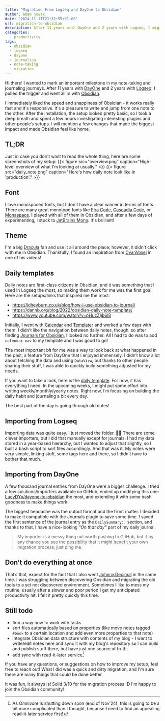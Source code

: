 ```yaml
---
title: "Migration From Logseq and DayOne to Obsidian"
author: adam nowak
date: "2024-11-11T21:32:55+01:00"
url: migration-to-obsidian
description: After 11 years with DayOne and 2 years with Logseq, I migrated to Obsidian. Here's how it went. See the font and colors I use, daily templates, and how I imported data from old tools to the new one.
categories:
  - productivity
tags:
  - obsidian
  - logseq
  - dayone
  - journaling
  - note-taking
  - migration
---
```


Hi there! I wanted to mark an important milestone in my note-taking and journaling journeys. After 11 years with [DayOne][1] and 2 years with [Logseq][2], I pulled the trigger and went all in with [Obsidian][3].

I immediately liked the speed and snappiness of Obsidian - it works really fast and it's responsive. It's a pleasure to write and jump from one note to the other. After the installation, the setup looked pretty basic, so I took a deep breath and spent a few hours investigating interesting plugins and other people’s setups. I will mention a few changes that made the biggest impact and made Obsidian feel like home.

## TL;DR

Just in case you don't want to read the whole thing, here are some screenshots of my setup:
{{< figure src="overview.png" caption="High-level overview of what I'm looking at usually." >}}
{{< figure src="daily_note.png" caption="Here's how daily note look like in 'production'." >}}

## Font

I love monospaced fonts, but I don't have a clear winner in terms of fonts. There are many great monotype fonts like [Fira Code][4], [Cascadia Code][5], or [Monaspace][6]. I played with all of them in Obsidian, and after a few days of experimenting, I stuck to [JetBrains Mono][7]. It's brilliant!

## Theme

I'm a big [Dracula][8] fan and use it all around the place; however, it didn't click with me in Obsidian. Thankfully, I found an inspiration from [CyanVoxel][9] in one of his videos!

## Daily templates

Daily notes are first-class citizens in Obsidian, and it was something that I used in Logseq the most, so making them work for me was the first goal. Here are the setups/links that inspired me the most:

- https://jdheyburn.co.uk/blog/how-i-use-obsidian-to-journal/
- https://dannb.org/blog/2022/obsidian-daily-note-template/
- https://www.youtube.com/watch?v=pHuzZIjb6l8

Initially, I went with [Calendar][10] and [Templater][11] and worked a few days with them. I didn't like the navigation between daily notes, though, so after finding [Journals for Obsidian][12], I looked no further. All I had to do was to add `calendar-nav` to my template and I was good to go!

The most important bit for me was a way to look back at what happened in the past, a feature from DayOne that I enjoyed immensely. I didn’t know a lot about fetching the data and using `DataView`, but thanks to other people sharing their stuff, I was able to quickly build something adjusted for my needs.

If you want to take a look, here is the [daily template][13]. For now, it has everything I need. In the upcoming weeks, I might put some effort into writing weekly/monthly/yearly notes. Right now, I’m focusing on building the daily habit and journaling a bit every day.

The best part of the day is going through old notes!

## Importing from Logseq

Importing data was quite easy. I just moved the folder. 🤷‍♂️ There are some clever importers, but I did that manually except for journals. I had my data stored in a year-based hierarchy, but I wanted to adjust that slightly, so I built a bash script to sort files accordingly. And that was it. My notes were very simple, linking stuff, some tags here and there, so I didn’t have to bother that much.

## Importing from DayOne

A few thousand journal entries from DayOne were a bigger challenge. I tried a few solutions/importers available on GitHub, ended up modifying this one: [LucyDYu/dayone-to-obsidian][14] the most, and extending it with some bash goodness to make things work.

The biggest headache was the output format and the front matter. I decided to make it compatible with the Journals plugin to save some time. I saved the first sentence of the journal entry as the `DailySummary::` section, and thanks to that, I have a nice-looking *"On that day"* part of my daily journal.  

> My importer is a messy thing not worth pushing to GitHub, but if by any chance you see the possibility that it might benefit your own migration process, just ping me.

## Don’t do everything at once

That’s that, expect for the fact that I also went [Johnny.Decimal][15] in the same time. I was struggling between discovering Obsidian and migrating the old tools to a yet not discovered environment. Sometimes I like to mess my routine, usually after a slower and poor period I get my anticipated productivity hit. I felt it pretty quickly this time.

## Still todo

- find a way how to work with tasks
- sort files automatically based on properties (like move notes tagged `#book` to a certain location and add even more properties to that note)
- integrate Obsidian data structure with contents of my blog - I want to write/edit notes here and sync it with my blog's repository so I can build and publish stuff there, but have just one source of truth.
- add sync with read-it-later service[^1]

If you have any questions, or suggestions on how to improve my setup, feel free to reach out! What I did was a quick and dirty migration, and I'm sure there are many things that could be done better.

It was fun, it always is! Solid 3/10 for the migration process :D I'm happy to join the Obsidian community!

[1]: https://dayoneapp.com/
[2]: https://logseq.com/
[3]: https://obsidian.md/
[4]: https://firacode.org/
[5]: https://github.com/microsoft/cascadia-code
[6]: https://monaspace.githubnext.com/
[7]: https://www.jetbrains.com/lp/mono/
[8]: https://draculatheme.com/
[9]: https://www.youtube.com/watch?v=9T9VL8_i1Tg
[10]: https://github.com/liamcain/obsidian-calendar-plugin
[11]: https://silentvoid13.github.io/Templater/
[12]: https://github.com/srg-kostyrko/obsidian-journal#journals-for-obsidian
[13]: https://gist.github.com/lubieniebieski/987ce5187c773405cfeab7cf0f47b1fd.js
[14]: https://github.com/LucyDYu/dayone-to-obsidian
[15]: https://johnnydecimal.com/

[^1]: As Omnivore is shutting down soon (end of Nov'24), this is going to be a bit more complicated than I thought, because I need to find an appealing read-it-later service first!

